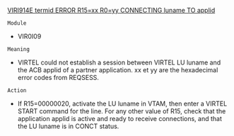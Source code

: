 [VIRI914E termid ERROR R15=xx R0=yy CONNECTING luname TO applid](https://virtel.readthedocs.io/en/latest/manuals/virtel/Virtel459MG/messages.html?highlight=VIRI914E#VIRI914E)

`Module`
- VIR0I09

`Meaning`
- VIRTEL could not establish a session between VIRTEL LU luname and the ACB applid of a partner application. xx et yy are the hexadecimal error codes from REQSESS.

`Action`
- If R15=00000020, activate the LU luname in VTAM, then enter a VIRTEL START command for the line. For any other value of R15, check that the application applid is active and ready to receive connections, and that the LU luname is in CONCT status.
